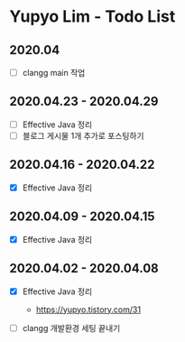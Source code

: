 # Yupyo Lim - Todo List
## 2020.04
 - [ ] clangg main 작업
## 2020.04.23 - 2020.04.29
 - [ ] Effective Java 정리
 - [ ] 블로그 게시물 1개 추가로 포스팅하기
## 2020.04.16 - 2020.04.22
 - [x] Effective Java 정리
## 2020.04.09 - 2020.04.15
 - [x] Effective Java 정리
## 2020.04.02 - 2020.04.08
 - [x] Effective Java 정리
   - https://yupyo.tistory.com/31
 - [ ] clangg 개발환경 세팅 끝내기
 
